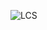 

![LCS](https://github.com/Mohit-Jawale/top_150_lc/assets/61145739/e2ce97d4-a720-43ef-b5d2-bbd98c1bb7d3)
